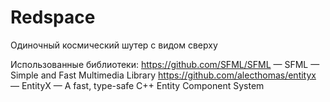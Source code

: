 # Redspace
Одиночный космический шутер с видом сверху

Использованные библиотеки:
https://github.com/SFML/SFML — SFML — Simple and Fast Multimedia Library
https://github.com/alecthomas/entityx — EntityX — A fast, type-safe C++ Entity Component System
